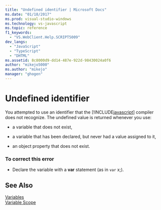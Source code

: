 ```yaml
---
title: "Undefined identifier | Microsoft Docs"
ms.date: "01/18/2017"
ms.prod: visual-studio-windows
ms.technology: vs-javascript
ms.topic: reference
f1_keywords: 
  - "VS.WebClient.Help.SCRIPT5009"
dev_langs: 
  - "JavaScript"
  - "TypeScript"
  - "DHTML"
ms.assetid: 8c8000d9-dd14-487e-922d-98430024a0f6
author: "mikejo5000"
ms.author: "mikejo"
manager: "ghogen"
---
```

# Undefined identifier
You attempted to use an identifier that the [!INCLUDE[javascript](../../javascript/includes/javascript-md.md)] compiler does not recognize. The undefined value is returned whenever you use:  
  
- a variable that does not exist,  
  
- a variable that has been declared, but never had a value assigned to it,  
  
- an object property that does not exist.  
  
### To correct this error  
  
- Declare the variable with a **var** statement (as in `var` x;).  
  
## See Also  
 [Variables](../../javascript/variables-javascript.md)   
 [Variable Scope](../../javascript/advanced/variable-scope-javascript.md)